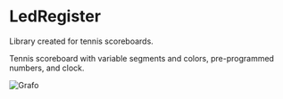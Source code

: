 # LedRegister

Library created for tennis scoreboards.

Tennis scoreboard with variable segments and colors, pre-programmed numbers, and clock.

![Grafo]([link_da_sua_imagem_gerada](https://dreampuf.github.io/GraphvizOnline/#digraph%20G%20%7B%0A%0A%20%20subgraph%20cluster_00%20%7B%0A%20%20%20%20style%3Dfilled%3B%0A%20%20%20%20color%3Dlightgrey%3B%0A%20%20%20%20node%20%5Bstyle%3Dfilled%2Ccolor%3Dwhite%5D%3B%0A%20%20%20%20main%20-%3E%20%7Bnum_leds%2C%20pins%7D%3B%0A%20%20%20%20%7Bnum_leds%2C%20pins%7D%20-%3E%20NeoPixel%3B%0A%20%20%20%20NeoPixel%20-%3E%20leds%3B%0A%20%20%20%20len_number_1%20-%3E%20number_1%3B%0A%20%20%20%20len_number_2%20-%3E%20number_2%3B%0A%20%20%20%20label%20%3D%20%22main%20thread%20(definitions)%22%3B%0A%20%20%7D%0A%20%20%0A%20%20subgraph%20cluster_button_hub%20%7B%0A%20%20%20%20style%3Dfilled%3B%0A%20%20%20%20color%3Dlightgrey%3B%0A%20%20%20%20node%20%5Bstyle%3Dfilled%2Ccolor%3Dwhite%5D%3B%0A%20%20%20%20button_hub%20-%3E%20Button%0A%20%20%20%20Button%20-%3E%20button_on_off%2C%20button_reset%2C%20buttons_1%2C%20buttons_2%3B%0A%20%20%20%20buttons_1%20-%3E%20button_1_in%2C%20button_1_out%2C%20button_1_set_int%2C%20button_1_set_out%3B%0A%20%20%20%20buttons_2%20-%3E%20%20button_2_in%2C%20button_2_out%2C%20button_2_set_int%2C%20button_2_set_out%3B%0A%20%20%20%20buttons_1%2C%20buttons_2%20-%3E%20a%0A%20%20%20%20label%20%3D%20%22Button%22%3B%0A%20%20%7D%0A%20%20%0A%20%20subgraph%20cluster_pins%20%7B%0A%20%20%20%20style%3Dfilled%3B%0A%20%20%20%20color%3Dlightgrey%3B%0A%20%20%20%20node%20%5Bstyle%3Dfilled%2Ccolor%3Dwhite%5D%3B%0A%20%20%20%20pin_led%20-%3E%20leds%3B%0A%20%20%20%20pin_button_on_off%20-%3E%20button_on_off%3B%0A%20%20%20%20pin_button_reset%20-%3E%20button_reset%3B%0A%20%20%20%20pin_button_1_in%20-%3E%20button_1_in%3B%0A%20%20%20%20pin_button_1_out%20-%3E%20button_1_out%3B%0A%20%20%20%20pin_button_1_set_int%20-%3E%20button_1_set_int%3B%0A%20%20%20%20pin_button_1_set_out%20-%3E%20button_1_set_out%3B%0A%20%20%20%20pin_button_2_in%20-%3E%20button_2_in%3B%0A%20%20%20%20pin_button_2_out%20-%3E%20button_2_out%3B%0A%20%20%20%20pin_button_2_set_int%20-%3E%20button_2_set_int%3B%0A%20%20%20%20pin_button_2_set_out%20-%3E%20button_2_set_out%3B%0A%20%20%20%20global_pont%3B%0A%20%20%20%20global_clock%3B%0A%20%20%20%20t0%3B%0A%20%20%20%20label%20%3D%20%22pins%22%3B%0A%20%20%7D%0A%20%20%0A%20%20%20%20subgraph%20cluster_numbers%20%7B%0A%20%20%20%20style%3Dfilled%3B%0A%20%20%20%20color%3Dlightgrey%3B%0A%20%20%20%20node%20%5Bstyle%3Dfilled%2Ccolor%3Dwhite%5D%3B%0A%20%20%20%20numbers%20-%3E%20new_number%2C%20len_number_1%2C%20len_number_2%2C%20color_1%2C%20color_2%2C%20color_2%2C%20press_to_on%2C%20animation_load%2C%20del_leds%3B%0A%20%20%20%20new_number%20-%3E%20number_1%2C%20number_2%3B%0A%20%20%20%20label%20%3D%20%22numbers%22%3B%0A%20%20%7D%0A%20%20%0A%20%20subgraph%20cluster_01%20%7B%0A%20%20%20%20style%3Dfilled%3B%0A%20%20%20%20color%3Dlightgrey%3B%0A%20%20%20%20node%20%5Bstyle%3Dfilled%2Ccolor%3Dwhite%5D%3B%0A%20%20%20%20button_on_off%20-%3E%20on%2C%20off%3B%0A%20%20%20%20off%20-%3E%20del_leds%20-%3E%20button_on_off%3B%0A%20%20%20%20leds%2C%20num_leds%20-%3E%20on%3B%0A%20%20%20%20on%20-%3E%20animation_load%3B%0A%20%20%20%20label%20%3D%20%22main%20thread%20(press%20to%20on)%22%3B%0A%20%20%7D%0A%20%20%0A%20%20subgraph%20cluster_02%20%7B%0A%20%20%20%20style%3Dfilled%3B%0A%20%20%20%20color%3Dlightgrey%3B%0A%20%20%20%20node%20%5Bstyle%3Dfilled%2Ccolor%3Dwhite%5D%3B%0A%20%20%20%20on%20-%3E%20final_values%3B%0A%20%20%20%20on%20-%3E%20final_leds%3B%0A%20%20%20%20final_values%20-%3E%20final_leds%3B%0A%20%20%20%20number_1%2C%20number_2%20-%3E%20final_leds%3B%0A%20%20%20%20color_1%2C%20color_2%20-%3E%20final_leds%3B%0A%20%20%20%20global_pont%2C%20global_clock%20-%3E%20final_leds%3B%0A%20%20%20%20leds%20-%3E%20final_leds%3B%0A%20%20%20%20final_leds%20-%3E%20end%3B%0A%20%20%20%20label%20%3D%20%22main%20thread%20(loop)%22%3B%0A%20%20%7D%0A%0A%20%20subgraph%20cluster_t_1%20%7B%0A%20%20%20%20node%20%5Bstyle%3Dfilled%5D%3B%0A%20%20%20%20global_clock%20-%3E%20start_thread_clock%3B%0A%20%20%20%20t0%20-%3E%20start_thread_clock%3B%0A%20%20%20%20on%20-%3E%20start_thread_clock%3B%0A%20%20%20%20start_thread_clock%20-%3E%20final_leds%3B%0A%20%20%20%20start_thread_clock%20-%3E%20global_clock%3B%0A%20%20%20%20label%20%3D%20%22thread%20%231%20(clock)%22%3B%0A%20%20%20%20color%3D%20blue%3B%0A%20%20%7D%0A%20%20%0A%20%20subgraph%20cluster_t_2%20%7B%0A%20%20%20%20node%20%5Bstyle%3Dfilled%5D%3B%0A%20%20%20%20global_pont%20-%3E%20start_thread_pulse_button%3B%0A%20%20%20%20on%20-%3E%20start_thread_pulse_button%3B%0A%20%20%20%20start_thread_pulse_button%20-%3E%20final_leds%3B%0A%20%20%20%20start_thread_pulse_button%20-%3E%20global_pont%3B%0A%20%20%20%20label%20%3D%20%22thread%20%232%20(pulse_buttons)%22%3B%0A%20%20%20%20color%20%3D%20blue%3B%0A%20%20%7D%0A%20%20%0A%20%20start%20-%3E%20main%3B%0A%20%20Micropyton%20-%3E%20NeoPixel%2C%20machine%3B%0A%20%20machine%20-%3E%20Pin%3B%0A%20%20Pin%20-%3E%20button_hub%3B%0A%0A%20%20start%20%5Bshape%3DMdiamond%5D%3B%0A%20%20end%20%5Bshape%3DMsquare%5D%3B%0A%7D)https://dreampuf.github.io/GraphvizOnline/#digraph%20G%20%7B%0A%0A%20%20subgraph%20cluster_00%20%7B%0A%20%20%20%20style%3Dfilled%3B%0A%20%20%20%20color%3Dlightgrey%3B%0A%20%20%20%20node%20%5Bstyle%3Dfilled%2Ccolor%3Dwhite%5D%3B%0A%20%20%20%20main%20-%3E%20%7Bnum_leds%2C%20pins%7D%3B%0A%20%20%20%20%7Bnum_leds%2C%20pins%7D%20-%3E%20NeoPixel%3B%0A%20%20%20%20NeoPixel%20-%3E%20leds%3B%0A%20%20%20%20len_number_1%20-%3E%20number_1%3B%0A%20%20%20%20len_number_2%20-%3E%20number_2%3B%0A%20%20%20%20label%20%3D%20%22main%20thread%20(definitions)%22%3B%0A%20%20%7D%0A%20%20%0A%20%20subgraph%20cluster_button_hub%20%7B%0A%20%20%20%20style%3Dfilled%3B%0A%20%20%20%20color%3Dlightgrey%3B%0A%20%20%20%20node%20%5Bstyle%3Dfilled%2Ccolor%3Dwhite%5D%3B%0A%20%20%20%20button_hub%20-%3E%20Button%0A%20%20%20%20Button%20-%3E%20button_on_off%2C%20button_reset%2C%20buttons_1%2C%20buttons_2%3B%0A%20%20%20%20buttons_1%20-%3E%20button_1_in%2C%20button_1_out%2C%20button_1_set_int%2C%20button_1_set_out%3B%0A%20%20%20%20buttons_2%20-%3E%20%20button_2_in%2C%20button_2_out%2C%20button_2_set_int%2C%20button_2_set_out%3B%0A%20%20%20%20buttons_1%2C%20buttons_2%20-%3E%20a%0A%20%20%20%20label%20%3D%20%22Button%22%3B%0A%20%20%7D%0A%20%20%0A%20%20subgraph%20cluster_pins%20%7B%0A%20%20%20%20style%3Dfilled%3B%0A%20%20%20%20color%3Dlightgrey%3B%0A%20%20%20%20node%20%5Bstyle%3Dfilled%2Ccolor%3Dwhite%5D%3B%0A%20%20%20%20pin_led%20-%3E%20leds%3B%0A%20%20%20%20pin_button_on_off%20-%3E%20button_on_off%3B%0A%20%20%20%20pin_button_reset%20-%3E%20button_reset%3B%0A%20%20%20%20pin_button_1_in%20-%3E%20button_1_in%3B%0A%20%20%20%20pin_button_1_out%20-%3E%20button_1_out%3B%0A%20%20%20%20pin_button_1_set_int%20-%3E%20button_1_set_int%3B%0A%20%20%20%20pin_button_1_set_out%20-%3E%20button_1_set_out%3B%0A%20%20%20%20pin_button_2_in%20-%3E%20button_2_in%3B%0A%20%20%20%20pin_button_2_out%20-%3E%20button_2_out%3B%0A%20%20%20%20pin_button_2_set_int%20-%3E%20button_2_set_int%3B%0A%20%20%20%20pin_button_2_set_out%20-%3E%20button_2_set_out%3B%0A%20%20%20%20global_pont%3B%0A%20%20%20%20global_clock%3B%0A%20%20%20%20t0%3B%0A%20%20%20%20label%20%3D%20%22pins%22%3B%0A%20%20%7D%0A%20%20%0A%20%20%20%20subgraph%20cluster_numbers%20%7B%0A%20%20%20%20style%3Dfilled%3B%0A%20%20%20%20color%3Dlightgrey%3B%0A%20%20%20%20node%20%5Bstyle%3Dfilled%2Ccolor%3Dwhite%5D%3B%0A%20%20%20%20numbers%20-%3E%20new_number%2C%20len_number_1%2C%20len_number_2%2C%20color_1%2C%20color_2%2C%20color_2%2C%20press_to_on%2C%20animation_load%2C%20del_leds%3B%0A%20%20%20%20new_number%20-%3E%20number_1%2C%20number_2%3B%0A%20%20%20%20label%20%3D%20%22numbers%22%3B%0A%20%20%7D%0A%20%20%0A%20%20subgraph%20cluster_01%20%7B%0A%20%20%20%20style%3Dfilled%3B%0A%20%20%20%20color%3Dlightgrey%3B%0A%20%20%20%20node%20%5Bstyle%3Dfilled%2Ccolor%3Dwhite%5D%3B%0A%20%20%20%20button_on_off%20-%3E%20on%2C%20off%3B%0A%20%20%20%20off%20-%3E%20del_leds%20-%3E%20button_on_off%3B%0A%20%20%20%20leds%2C%20num_leds%20-%3E%20on%3B%0A%20%20%20%20on%20-%3E%20animation_load%3B%0A%20%20%20%20label%20%3D%20%22main%20thread%20(press%20to%20on)%22%3B%0A%20%20%7D%0A%20%20%0A%20%20subgraph%20cluster_02%20%7B%0A%20%20%20%20style%3Dfilled%3B%0A%20%20%20%20color%3Dlightgrey%3B%0A%20%20%20%20node%20%5Bstyle%3Dfilled%2Ccolor%3Dwhite%5D%3B%0A%20%20%20%20on%20-%3E%20final_values%3B%0A%20%20%20%20on%20-%3E%20final_leds%3B%0A%20%20%20%20final_values%20-%3E%20final_leds%3B%0A%20%20%20%20number_1%2C%20number_2%20-%3E%20final_leds%3B%0A%20%20%20%20color_1%2C%20color_2%20-%3E%20final_leds%3B%0A%20%20%20%20global_pont%2C%20global_clock%20-%3E%20final_leds%3B%0A%20%20%20%20leds%20-%3E%20final_leds%3B%0A%20%20%20%20final_leds%20-%3E%20end%3B%0A%20%20%20%20label%20%3D%20%22main%20thread%20(loop)%22%3B%0A%20%20%7D%0A%0A%20%20subgraph%20cluster_t_1%20%7B%0A%20%20%20%20node%20%5Bstyle%3Dfilled%5D%3B%0A%20%20%20%20global_clock%20-%3E%20start_thread_clock%3B%0A%20%20%20%20t0%20-%3E%20start_thread_clock%3B%0A%20%20%20%20on%20-%3E%20start_thread_clock%3B%0A%20%20%20%20start_thread_clock%20-%3E%20final_leds%3B%0A%20%20%20%20start_thread_clock%20-%3E%20global_clock%3B%0A%20%20%20%20label%20%3D%20%22thread%20%231%20(clock)%22%3B%0A%20%20%20%20color%3D%20blue%3B%0A%20%20%7D%0A%20%20%0A%20%20subgraph%20cluster_t_2%20%7B%0A%20%20%20%20node%20%5Bstyle%3Dfilled%5D%3B%0A%20%20%20%20global_pont%20-%3E%20start_thread_pulse_button%3B%0A%20%20%20%20on%20-%3E%20start_thread_pulse_button%3B%0A%20%20%20%20start_thread_pulse_button%20-%3E%20final_leds%3B%0A%20%20%20%20start_thread_pulse_button%20-%3E%20global_pont%3B%0A%20%20%20%20label%20%3D%20%22thread%20%232%20(pulse_buttons)%22%3B%0A%20%20%20%20color%20%3D%20blue%3B%0A%20%20%7D%0A%20%20%0A%20%20start%20-%3E%20main%3B%0A%20%20Micropyton%20-%3E%20NeoPixel%2C%20machine%3B%0A%20%20machine%20-%3E%20Pin%3B%0A%20%20Pin%20-%3E%20button_hub%3B%0A%0A%20%20start%20%5Bshape%3DMdiamond%5D%3B%0A%20%20end%20%5Bshape%3DMsquare%5D%3B%0A%7D)
